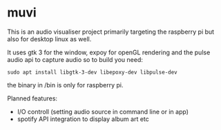 # muvi
This is an audio visualiser project primarily targeting the raspberry pi but also for desktop linux as well.

It uses gtk 3 for the window, expoy for openGL rendering and the pulse audio api to capture audio so to build you need:

`sudo apt install libgtk-3-dev libepoxy-dev libpulse-dev`

the binary in /bin is only for raspberry pi.

Planned features:

- I/O controll (setting audio source in command line or in app)
- spotify API integration to display album art etc

